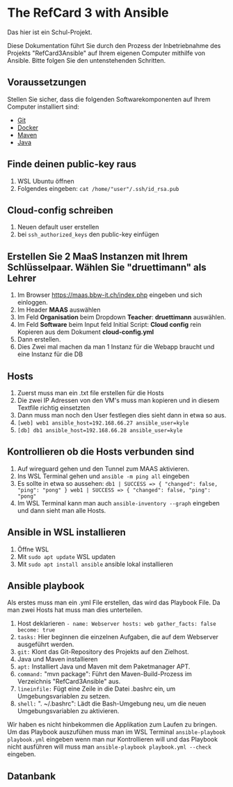 # The RefCard 3 with Ansible

Das hier ist ein Schul-Projekt. 

Diese Dokumentation führt Sie durch den Prozess der Inbetriebnahme des Projekts "RefCard3Ansible" auf Ihrem eigenen Computer mithilfe von Ansible. Bitte folgen Sie den untenstehenden Schritten.

## Voraussetzungen
 
Stellen Sie sicher, dass die folgenden Softwarekomponenten auf Ihrem Computer installiert sind:
 
- [Git](https://git-scm.com/)
- [Docker](https://www.docker.com/)
- [Maven](https://maven.apache.org/)
- [Java](https://www.java.com/)
 
## Finde deinen public-key raus

1. WSL Ubuntu öffnen
1. Folgendes eingeben: `cat /home/"user"/.ssh/id_rsa.pub`

## Cloud-config schreiben

1. Neuen default user erstellen
2. bei `ssh_authorized_keys` den public-key einfügen

##  Erstellen Sie 2 MaaS Instanzen mit Ihrem Schlüsselpaar. Wählen Sie "druettimann" als Lehrer
1. Im Browser https://maas.bbw-it.ch/index.php eingeben und sich einloggen.
2. Im Header **MAAS** auswählen
3. Im Feld **Organisation** beim Dropdown **Teacher**: **druettimann** auswählen.
4. Im Feld **Software** beim Input feld Initial Script: **Cloud config** rein Kopieren aus dem Dokument **cloud-config.yml**
5. Dann erstellen.
6. Dies Zwei mal machen da man 1 Instanz für die Webapp braucht und eine Instanz für die DB

## Hosts
1. Zuerst muss man ein .txt file erstellen für die Hosts
2. Die zwei IP Adressen von den VM's muss man kopieren und in diesem Textfile richtig einsetzten
3. Dann muss man noch den User festlegen dies sieht dann in etwa so aus.
4. `[web] web1 ansible_host=192.168.66.27 ansible_user=kyle`
5. `[db] db1 ansible_host=192.168.66.28 ansible_user=kyle`

## Kontrollieren ob die Hosts verbunden sind
1. Auf wireguard gehen und den Tunnel zum MAAS aktivieren.
2. Ins WSL Terminal gehen und `ansible -m ping all` eingeben
3. Es sollte in etwa so aussehen: `db1 | SUCCESS => {
       "changed": false,
    "ping": "pong"
}
web1 | SUCCESS => {
      "changed": false,
    "ping": "pong"`
4. Im WSL Terminal kann man auch `ansible-inventory --graph` eingeben und dann sieht man alle Hosts.
   
## Ansible in WSL installieren
1. Öffne WSL
2. Mit `sudo apt update` WSL updaten
3. Mit `sudo apt install ansible` ansible lokal installieren

## Ansible playbook
Als erstes muss man ein .yml File erstellen, das wird das Playbook File.
Da man zwei Hosts hat muss man dies unterteilen. 
1. Host deklarieren `- name: Webserver
  hosts: web
  gather_facts: false
  become: true`
2. `tasks:` Hier beginnen die einzelnen Aufgaben, die auf dem Webserver ausgeführt werden.
3. `git:` Klont das Git-Repository des Projekts auf den Zielhost.
4. Java und Maven installieren
5. `apt:` Installiert Java und Maven mit dem Paketmanager APT.
6. `command:` "mvn package": Führt den Maven-Build-Prozess im Verzeichnis "RefCard3Ansible" aus.
7. `lineinfile:` Fügt eine Zeile in die Datei .bashrc ein, um Umgebungsvariablen zu setzen.
8. `shell:` ". ~/.bashrc": Lädt die Bash-Umgebung neu, um die neuen Umgebungsvariablen zu aktivieren.

Wir haben es nicht hinbekommen die Applikation zum Laufen zu bringen.
Um das Playbook auszufühen muss man im WSL Terminal `ansible-playbook playbook.yml` eingeben wenn man nur Kontrollieren will und das Playbook nicht ausführen will muss man `ansible-playbook playbook.yml --check` eingeben.

## Datanbank



